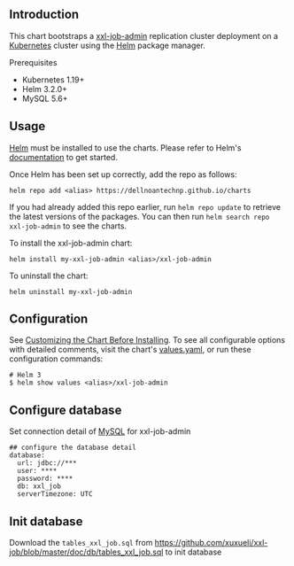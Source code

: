## Introduction

This chart bootstraps a [xxl-job-admin](https://github.com/xuxueli/xxl-job/) replication  cluster deployment on a [Kubernetes](https://kubernetes.io/) cluster using the [Helm](https://helm.sh/) package manager.

Prerequisites

- Kubernetes 1.19+
- Helm 3.2.0+
- MySQL 5.6+


## Usage


[Helm](https://helm.sh) must be installed to use the charts.  Please refer to
Helm's [documentation](https://helm.sh/docs) to get started.

Once Helm has been set up correctly, add the repo as follows:

    helm repo add <alias> https://dellnoantechnp.github.io/charts

If you had already added this repo earlier, run `helm repo update` to retrieve
the latest versions of the packages.  You can then run `helm search repo
xxl-job-admin` to see the charts.

To install the xxl-job-admin chart:

    helm install my-xxl-job-admin <alias>/xxl-job-admin

To uninstall the chart:

    helm uninstall my-xxl-job-admin


## Configuration

See [Customizing the Chart Before Installing](https://helm.sh/docs/intro/using_helm/#customizing-the-chart-before-installing).
To see all configurable options with detailed comments, visit the chart's [values.yaml](values.yaml), or run these configuration commands:

```console
# Helm 3
$ helm show values <alias>/xxl-job-admin
```

## Configure database 
Set connection detail of [MySQL](https://www.mysql.com) for xxl-job-admin

    ## configure the database detail
    database:
      url: jdbc://***
      user: ****
      password: ****
      db: xxl_job
      serverTimezone: UTC

## Init database

Download the `tables_xxl_job.sql` from https://github.com/xuxueli/xxl-job/blob/master/doc/db/tables_xxl_job.sql to init database